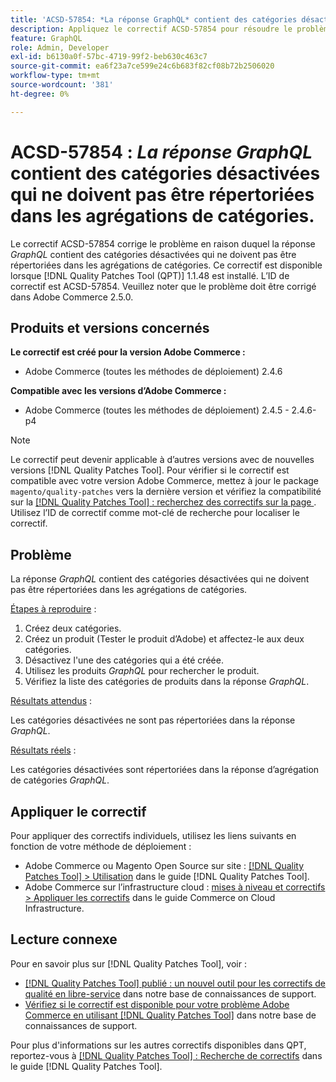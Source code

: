 ```yaml
---
title: 'ACSD-57854: *La réponse GraphQL* contient des catégories désactivées qui ne doivent pas être répertoriées dans les agrégations de catégories'
description: Appliquez le correctif ACSD-57854 pour résoudre le problème Adobe Commerce en raison duquel la réponse *GraphQL* contient des catégories désactivées qui ne doivent pas être répertoriées dans les agrégations de catégories.
feature: GraphQL
role: Admin, Developer
exl-id: b6130a0f-57bc-4719-99f2-beb630c463c7
source-git-commit: ea6f23a7ce599e24c6b683f82cf08b72b2506020
workflow-type: tm+mt
source-wordcount: '381'
ht-degree: 0%

---
```


# ACSD-57854 : *La réponse GraphQL* contient des catégories désactivées qui ne doivent pas être répertoriées dans les agrégations de catégories.

Le correctif ACSD-57854 corrige le problème en raison duquel la réponse *GraphQL* contient des catégories désactivées qui ne doivent pas être répertoriées dans les agrégations de catégories. Ce correctif est disponible lorsque [!DNL Quality Patches Tool (QPT)] 1.1.48 est installé. L’ID de correctif est ACSD-57854. Veuillez noter que le problème doit être corrigé dans Adobe Commerce 2.5.0.

## Produits et versions concernés

**Le correctif est créé pour la version Adobe Commerce :**

* Adobe Commerce (toutes les méthodes de déploiement) 2.4.6

**Compatible avec les versions d’Adobe Commerce :**

* Adobe Commerce (toutes les méthodes de déploiement) 2.4.5 - 2.4.6-p4

>[!NOTE]
>
>Le correctif peut devenir applicable à d’autres versions avec de nouvelles versions [!DNL Quality Patches Tool]. Pour vérifier si le correctif est compatible avec votre version Adobe Commerce, mettez à jour le package `magento/quality-patches` vers la dernière version et vérifiez la compatibilité sur la [[!DNL Quality Patches Tool] : recherchez des correctifs sur la page ](https://experienceleague.adobe.com/tools/commerce-quality-patches/index.html). Utilisez l’ID de correctif comme mot-clé de recherche pour localiser le correctif.

## Problème

La réponse *GraphQL* contient des catégories désactivées qui ne doivent pas être répertoriées dans les agrégations de catégories.

<u>Étapes à reproduire</u> :

1. Créez deux catégories.
1. Créez un produit (Tester le produit d’Adobe) et affectez-le aux deux catégories.
1. Désactivez l&#39;une des catégories qui a été créée.
1. Utilisez les produits *GraphQL* pour rechercher le produit.
1. Vérifiez la liste des catégories de produits dans la réponse *GraphQL*.

<u>Résultats attendus</u> :

Les catégories désactivées ne sont pas répertoriées dans la réponse *GraphQL*.

<u>Résultats réels</u> :

Les catégories désactivées sont répertoriées dans la réponse d’agrégation de catégories *GraphQL*.

## Appliquer le correctif

Pour appliquer des correctifs individuels, utilisez les liens suivants en fonction de votre méthode de déploiement :

* Adobe Commerce ou Magento Open Source sur site : [[!DNL Quality Patches Tool] > Utilisation](https://experienceleague.adobe.com/docs/commerce-operations/tools/quality-patches-tool/usage.html) dans le guide [!DNL Quality Patches Tool].
* Adobe Commerce sur l’infrastructure cloud : [mises à niveau et correctifs > Appliquer les correctifs](https://experienceleague.adobe.com/docs/commerce-cloud-service/user-guide/develop/upgrade/apply-patches.html) dans le guide Commerce on Cloud Infrastructure.

## Lecture connexe

Pour en savoir plus sur [!DNL Quality Patches Tool], voir :

* [[!DNL Quality Patches Tool] publié : un nouvel outil pour les correctifs de qualité en libre-service](/help/announcements/adobe-commerce-announcements/magento-quality-patches-released-new-tool-to-self-serve-quality-patches.md) dans notre base de connaissances de support.
* [Vérifiez si le correctif est disponible pour votre problème Adobe Commerce en utilisant  [!DNL Quality Patches Tool]](/help/support-tools/patches-available-in-qpt-tool/check-patch-for-magento-issue-with-magento-quality-patches.md) dans notre base de connaissances de support.

Pour plus d&#39;informations sur les autres correctifs disponibles dans QPT, reportez-vous à [[!DNL Quality Patches Tool] : Recherche de correctifs](https://experienceleague.adobe.com/tools/commerce-quality-patches/index.html) dans le guide [!DNL Quality Patches Tool].
